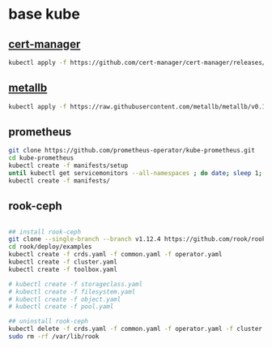 # base kube

## [cert-manager](https://cert-manager.io/docs/installation/#default-static-install)

```bash
kubectl apply -f https://github.com/cert-manager/cert-manager/releases/download/v1.13.0/cert-manager.yaml
```

## [metallb](https://metallb.universe.tf/installation/#installation-by-manifest)

```bash
kubectl apply -f https://raw.githubusercontent.com/metallb/metallb/v0.13.11/config/manifests/metallb-native.yaml
```

## prometheus

```bash
git clone https://github.com/prometheus-operator/kube-prometheus.git
cd kube-prometheus
kubectl create -f manifests/setup
until kubectl get servicemonitors --all-namespaces ; do date; sleep 1; echo ""; done
kubectl create -f manifests/

```

## rook-ceph

```bash

## install rook-ceph
git clone --single-branch --branch v1.12.4 https://github.com/rook/rook.git
cd rook/deploy/examples
kubectl create -f crds.yaml -f common.yaml -f operator.yaml
kubectl create -f cluster.yaml
kubectl create -f toolbox.yaml

# kubectl create -f storageclass.yaml
# kubectl create -f filesystem.yaml
# kubectl create -f object.yaml
# kubectl create -f pool.yaml

## uninstall rook-ceph
kubectl delete -f crds.yaml -f common.yaml -f operator.yaml -f cluster.yaml -f toolbox.yaml -n rook-ceph
sudo rm -rf /var/lib/rook
```
